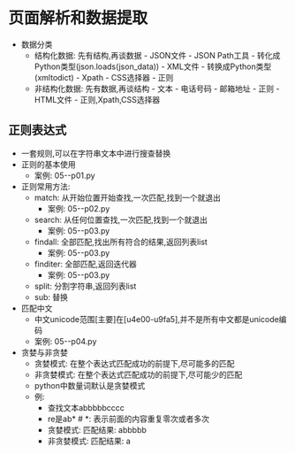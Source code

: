 # 页面解析和数据提取
- 数据分类
    - 结构化数据: 先有结构,再谈数据
            - JSON文件
                - JSON Path工具
                - 转化成Python类型(json.loads(json_data))
            - XML文件
                - 转换成Python类型(xmltodict)
                - Xpath
                - CSS选择器
                - 正则
    - 非结构化数据: 先有数据,再谈结构
            - 文本
            - 电话号码
            - 邮箱地址
                - 正则
            - HTML文件
                - 正则,Xpath,CSS选择器
## 正则表达式
- 一套规则,可以在字符串文本中进行搜查替换
- 正则的基本使用
    - 案例: 05--p01.py
- 正则常用方法:
    - match: 从开始位置开始查找,一次匹配,找到一个就退出
        - 案例: 05--p02.py 
    - search: 从任何位置查找,一次匹配,找到一个就退出
        - 案例: 05--p03.py
    - findall: 全部匹配,找出所有符合的结果,返回列表list
        - 案例: 05--p03.py
    - finditer: 全部匹配,返回迭代器
        - 案例: 05--p03.py
    - split: 分割字符串,返回列表list
    - sub: 替换
- 匹配中文
    - 中文unicode范围[主要]在[u4e00-u9fa5],并不是所有中文都是unicode编码
    - 案例: 05--p04.py
- 贪婪与非贪婪 
    - 贪婪模式: 在整个表达式匹配成功的前提下,尽可能多的匹配
    - 非贪婪模式: 在整个表达式匹配成功的前提下,尽可能少的匹配
    - python中数量词默认是贪婪模式
    - 例:
        - 查找文本abbbbbcccc
        - re是ab*    # *: 表示前面的内容重复零次或者多次
        - 贪婪模式: 匹配结果: abbbbb
        - 非贪婪模式: 匹配结果: a